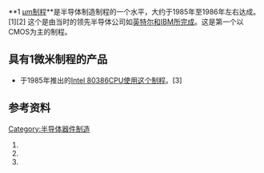 **1 [µm制程](../Page/微米.md "wikilink")**是半导体制造制程的一个水平，大约于1985年至1986年左右达成。\[1\]\[2\]
这个是由当时的领先半导体公司如[英特尔和](../Page/英特尔.md "wikilink")[IBM所完成](../Page/IBM.md "wikilink")。这是第一个以CMOS为主的制程。

## 具有1微米制程的产品

  - 于1985年推出的[Intel
    80386](../Page/Intel_80386.md "wikilink")[CPU使用这个制程](../Page/CPU.md "wikilink")。\[3\]

## 参考资料

[Category:半导体器件制造](https://zh.wikipedia.org/wiki/Category:半导体器件制造 "wikilink")

1.

2.

3.